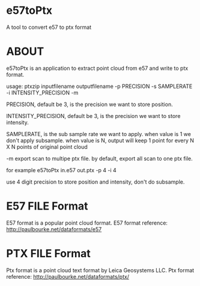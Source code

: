 # e57toPtx
A tool to convert e57 to ptx format

ABOUT
================================================================================
e57toPtx is an application to extract point cloud from e57 and write to ptx format.


usage:
ptxzip inputfilename outputfilename -p PRECISION -s SAMPLERATE -i INTENSITY_PRECISION -m

PRECISION, default be 3, is the precision we want to store position.

INTENSITY_PRECISION, default be 3, is the precision we want to store intensity.

SAMPLERATE, is the sub sample rate we want to apply.
when value is 1 we don't apply subsample.
when value is N, output will keep 1 point for every N X N points of original point cloud

-m export scan to multipe ptx file. by default, export all scan to one ptx file.

for example
e57toPtx in.e57 out.ptx -p 4 -i 4

use 4 digit precision to store position and intensity, don't do subsample.

E57 FILE Format
================================================================================
E57 format is a popular point cloud format.
E57 format reference:
http://paulbourke.net/dataformats/e57

PTX FILE Format
================================================================================
Ptx format is a point cloud text format by Leica Geosystems LLC.
Ptx format reference:
http://paulbourke.net/dataformats/ptx/

